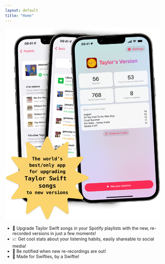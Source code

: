 ```yaml
---
layout: default
title: "Home"
---
```


<div class="image-hero">
    <img src="/assets/hero.png" />
</div>

<ul class="charm-points">
  <li>
    <span class="charm-point-icon">🔁</span>
    Upgrade Taylor Swift songs in your Spotify playlists with the new, re-recorded versions in just a few moments!
  </li>
  <li>
    <span class="charm-point-icon">📈</span>
    Get cool stats about your listening habits, easily shareable to social media!
  </li>
  <li>
    <span class="charm-point-icon">💌</span>
    Be notified when new re-recordings are out!
  </li>
  <li>
    <span class="charm-point-icon">🧣</span>
    Made for Swifties, by a Swiftie!
  </li>
</ul>
